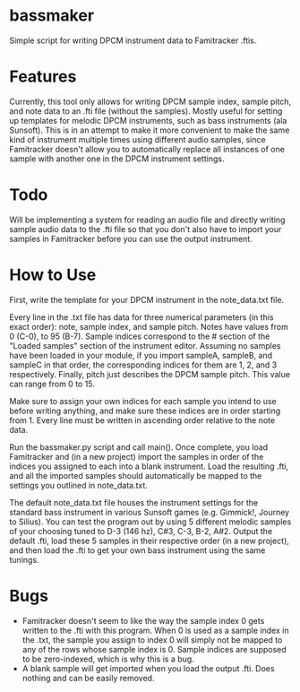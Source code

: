 # bassmaker
Simple script for writing DPCM instrument data to Famitracker .ftis.

# Features
Currently, this tool only allows for writing DPCM sample index, sample pitch, and note data to an .fti file (without the samples). Mostly useful for setting up templates for melodic DPCM instruments, such as bass instruments (ala Sunsoft). This is in an attempt to make it more convenient to make the same kind of instrument multiple times using different audio samples, since Famitracker doesn't allow you to automatically replace all instances of one sample with another one in the DPCM instrument settings. 

# Todo
Will be implementing a system for reading an audio file and directly writing sample audio data to the .fti file so that you don't also have to import your samples in Famitracker before you can use the output instrument.

# How to Use

First, write the template for your DPCM instrument in the note_data.txt file. 

Every line in the .txt file has data for three numerical parameters (in this exact order): note, sample index, and sample pitch. Notes have values from 0 (C-0), to 95 (B-7). Sample indices correspond to the # section of the "Loaded samples" section of the instrument editor. Assuming no samples have been loaded in your module, if you import sampleA, sampleB, and sampleC in that order, the corresponding indices for them are 1, 2, and 3 respectively. Finally, pitch just describes the DPCM sample pitch. This value can range from 0 to 15. 

Make sure to assign your own indices for each sample you intend to use before writing anything, and make sure these indices are in order starting from 1. Every line must be written in ascending order relative to the note data. 

Run the bassmaker.py script and call main(). Once complete, you load Famitracker and (in a new project) import the samples in order of the indices you assigned to each into a blank instrument. Load the resulting .fti, and all the imported samples should automatically be mapped to the settings you outlined in note_data.txt. 

The default note_data.txt file houses the instrument settings for the standard bass instrument in various Sunsoft games (e.g. Gimmick!, Journey to Silius). You can test the program out by using 5 different melodic samples of your choosing tuned to D-3 (146 hz), C#3, C-3, B-2, A#2. Output the default .fti, load these 5 samples in their respective order (in a new project), and then load the .fti to get your own bass instrument using the same tunings.

# Bugs

- Famitracker doesn't seem to like the way the sample index 0 gets written to the .fti with this program. When 0 is used as a sample index in the .txt, the sample you assign to index 0 will simply not be mapped to any of the rows whose sample index is 0. Sample indices are supposed to be zero-indexed, which is why this is a bug. 
- A blank sample will get imported when you load the output .fti. Does nothing and can be easily removed. 
